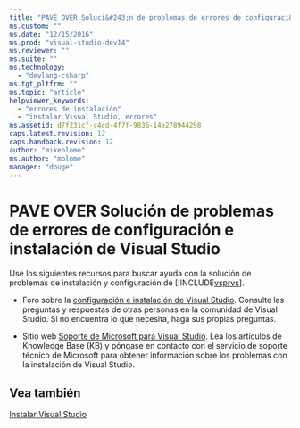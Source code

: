 ```yaml
---
title: "PAVE OVER Soluci&#243;n de problemas de errores de configuraci&#243;n e instalaci&#243;n de Visual Studio | Microsoft Docs"
ms.custom: ""
ms.date: "12/15/2016"
ms.prod: "visual-studio-dev14"
ms.reviewer: ""
ms.suite: ""
ms.technology: 
  - "devlang-csharp"
ms.tgt_pltfrm: ""
ms.topic: "article"
helpviewer_keywords: 
  - "errores de instalación"
  - "instalar Visual Studio, errores"
ms.assetid: d7f231cf-c4cd-4f7f-9836-14e278944298
caps.latest.revision: 12
caps.handback.revision: 12
author: "mikeblome"
ms.author: "mblome"
manager: "douge"
---
```

# PAVE OVER Soluci&#243;n de problemas de errores de configuraci&#243;n e instalaci&#243;n de Visual Studio
Use los siguientes recursos para buscar ayuda con la solución de problemas de instalación y configuración de [!INCLUDE[vsprvs](../assembler/masm/includes/vsprvs_md.md)].  
  
-   Foro sobre la [configuración e instalación de Visual Studio](http://go.microsoft.com/fwlink/?LinkID=151190).  Consulte las preguntas y respuestas de otras personas en la comunidad de Visual Studio.  Si no encuentra lo que necesita, haga sus propias preguntas.  
  
-   Sitio web [Soporte de Microsoft para Visual Studio](http://go.microsoft.com/fwlink/?LinkID=251019).  Lea los artículos de Knowledge Base \(KB\) y póngase en contacto con el servicio de soporte técnico de Microsoft para obtener información sobre los problemas con la instalación de Visual Studio.  
  
## Vea también  
 [Instalar Visual Studio](../Topic/Installing%20Visual%20Studio%202015.md)